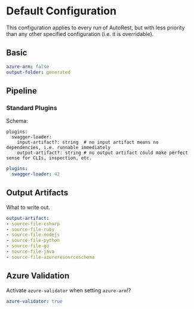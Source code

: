 # Default Configuration

This configuration applies to every run of AutoRest, but with less priority than any other specified configuration (i.e. it is overridable).

## Basic

``` yaml
azure-arm: false
output-folder: generated
```

## Pipeline

### Standard Plugins

Schema:

```
plugins:
  swagger-loader:
    input-artifact?: string  # no input artifact means no dependencies, i.e. runnable immediately
    output-artifact?: string # no output artifact could make perfect sense for CLIs, inspection, etc.
```

``` yaml
plugins:
  swagger-loader: 42
```

## Output Artifacts

What to write out.

``` yaml
output-artifact:
- source-file-csharp
- source-file-ruby
- source-file-nodejs
- source-file-python
- source-file-go
- source-file-java
- source-file-azureresourceschema
```

## Azure Validation

Activate `azure-validator` when setting `azure-arm`!?

``` yaml $(azure-arm)
azure-validator: true
```